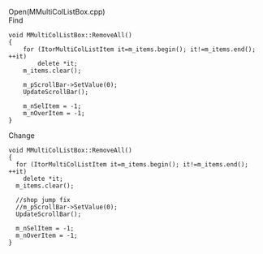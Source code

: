 Open(MMultiColListBox.cpp) <br>
Find <br>

    void MMultiColListBox::RemoveAll()
    {
        for (ItorMultiColListItem it=m_items.begin(); it!=m_items.end(); ++it)
            delete *it;
        m_items.clear();

        m_pScrollBar->SetValue(0);
        UpdateScrollBar();

        m_nSelItem = -1;
        m_nOverItem = -1;
    }
    
Change <br>

    void MMultiColListBox::RemoveAll()
    {
      for (ItorMultiColListItem it=m_items.begin(); it!=m_items.end(); ++it)
        delete *it;
      m_items.clear();

      //shop jump fix
      //m_pScrollBar->SetValue(0);
      UpdateScrollBar();

      m_nSelItem = -1;
      m_nOverItem = -1;
    }
